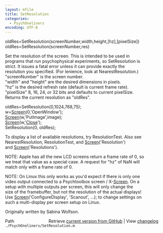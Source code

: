 ```yaml
---
layout: mfile
title: SetResolution
categories:
  - PsychOneliners
encoding: UTF-8
---
```


oldRes=SetResolution(screenNumber,width,height,[hz],[pixelSize])  
oldRes=SetResolution(screenNumber,res)  

Set the resolution of the screen.  This is intended to be used in  
programs that run psychophysical experiments, so SetResolution is  
strict. It issues a fatal error unless it can provide exactly the  
resolution you specified. (For lenience, look at NearestResolution.)  
"screenNumber" is the screen number.  
"width" and "height" are the desired dimensions in pixels.  
"hz" is the desired refresh rate (default is current frame rate).  
"pixelSize" 8, 16, 24, or 32 bits and defaults to current pixelSize.  
Returns the current resolution as "oldRes".  

  oldRes=SetResolution(0,1024,768,75);  
  w=[Screen](/docs/Screen)(0,'OpenWindow');  
  [Screen](/docs/Screen)(w,'PutImage',image);  
  [Screen](/docs/Screen)(w,'[Close](/docs/Close)');  
  SetResolution(0, oldRes);  

To display a list of available resolutions, try ResolutionTest. Also see  
NearestResolution, ResolutionTest, and [Screen](/docs/Screen)('Resolution')  
and [Screen](/docs/Screen)('Resolutions').  

NOTE: Apple has all the new LCD screens return a frame rate of 0, so  
we treat that value as a special case. A request for "hz" of NaN will  
match only with a frame rate of 0.  

NOTE: On Linux this only works as you'd expect if there is only one  
video output connected to a Psychtoolbox screen / X-[Screen](/docs/Screen). On a  
setup with multiple outputs per screen, this will only change the  
size of the framebuffer, but not the resolution of the actual displays!  
Use [Screen](/docs/Screen)('ConfigureDisplay', 'Scanout', ...); to change settings on  
such a multi-display per screen setup on Linux.  

Originally written by Sabina Wolfson.  


<div class="code_header" style="text-align:right;">
  <span style="float:left;">Path&nbsp;&nbsp;</span> <span class="counter">Retrieve <a href=
  "https://raw.github.com/Psychtoolbox-3/Psychtoolbox-3/beta/./PsychOneliners/SetResolution.m">current version from GitHub</a> | View <a href=
  "https://github.com/Psychtoolbox-3/Psychtoolbox-3/commits/beta/./PsychOneliners/SetResolution.m">changelog</a></span>
</div>
<div class="code">
  <code>./PsychOneliners/SetResolution.m</code>
</div>
